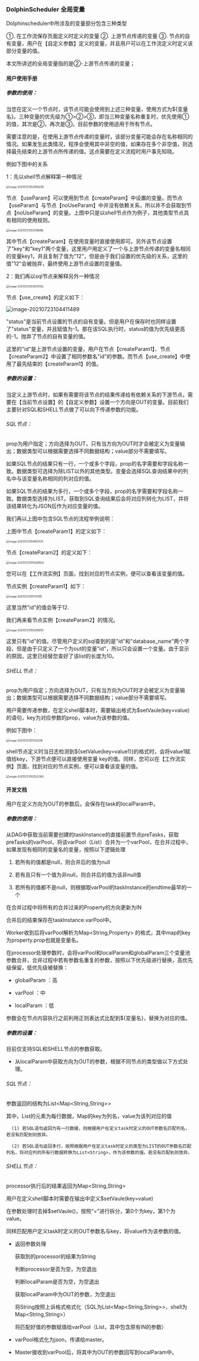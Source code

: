 ### DolphinScheduler 全局变量

Dolphinscheduler中所涉及的变量部分包含三种类型

①. 在工作流保存页面定义时定义的变量
②. 上游节点传递的变量
③. 节点的自有变量，用户在【自定义参数】定义的变量，并且用户可以在工作流定义时定义该部分变量的值。

本文所讲述的全局变量指的是②-上游节点传递的变量；

#### 用户使用手册

##### 参数的使用：

当您在定义一个节点时，该节点可能会使用到上述三种变量，使用方式为${变量名}。三种变量的优先级为①>②>③，即当三种变量名称重复时，优先使用①的值，其次是②，再次是③。目前参数的使用适用于所有节点。

需要注意的是，在使用上游节点传递的变量时，该部分变量可能会存在名称相同的情况。如果发生此类情况，程序会使用其中非空的值，如果存在多个非空值，则选择最先结束的上游节点所传递的值。这点需要在定义流程时用户事先知晓。

例如下图中的关系

1：先以shell节点解释第一种情况

<img src="C:\Users\86186\AppData\Roaming\Typora\typora-user-images\image-20210723102938239.png" alt="image-20210723102938239" style="zoom:50%;" />

节点 【useParam】可以使用到节点【createParam】中设置的变量。而节点 【useParam】与节点【noUseParam】中并没有依赖关系，所以并不会获取到节点【noUseParam】的变量。上图中只是以shell节点作为例子，其他类型节点具有相同的使用规则。

<img src="C:\Users\86186\AppData\Roaming\Typora\typora-user-images\image-20210723103316896.png" alt="image-20210723103316896" style="zoom:50%;" />

其中节点【createParam】在使用变量时直接使用即可。另外该节点设置了"key"和"key1"两个变量，这里用户用定义了一个与上游节点传递的变量名相同的变量key1，并且复制了值为"12"，但是由于我们设置的优先级的关系，这里的值"12"会被抛弃，最终使用上游节点设置的变量值。

2：我们再以sql节点来解释另外一种情况

<img src="C:\Users\86186\AppData\Roaming\Typora\typora-user-images\image-20210723103937052.png" alt="image-20210723103937052" style="zoom:50%;" />

节点【use_create】的定义如下：

![image-20210723104411489](C:\Users\86186\AppData\Roaming\Typora\typora-user-images\image-20210723104411489.png)

"status"是当前节点设置的节点的自有变量。但是用户在保存时也同样设置了"status"变量，并且赋值为-1。那在该SQL执行时，status的值为优先级更高的-1。抛弃了节点的自有变量的值。

这里的"id"是上游节点设置的变量，用户在节点【createParam1】、节点【createParam2】中设置了相同参数名"id"的参数。而节点【use_create】中使用了最先结束的【createParam1】的值。

##### 参数的设置：

当定义上游节点时，如果有需要将该节点的结果传递给有依赖关系的下游节点，需要在【当前节点设置】的【自定义参数】设置一个方向是OUT的变量。目前我们主要针对SQL和SHELL节点做了可以向下传递参数的功能。

###### SQL节点：

prop为用户指定；方向选择为OUT，只有当方向为OUT时才会被定义为变量输出；数据类型可以根据需要选择不同数据结构；value部分不需要填写。

如果SQL节点的结果只有一行，一个或多个字段，prop的名字需要和字段名称一致。数据类型可选择为除LIST以外的其他类型。变量会选择SQL查询结果中的列名中与该变量名称相同的列对应的值。

如果SQL节点的结果为多行，一个或多个字段，prop的名字需要和字段名称一致。数据类型选择为LIST。获取到SQL查询结果后会将对应列转化为LIST<VARCHAR>，并将该结果转化为JSON后作为对应变量的值。



我们再以上图中包含SQL节点的流程举例说明：

上图中节点【createParam1】的定义如下：

<img src="C:\Users\86186\AppData\Roaming\Typora\typora-user-images\image-20210723104957031.png" alt="image-20210723104957031" style="zoom:50%;" />

节点【createParam2】的定义如下：

<img src="C:\Users\86186\AppData\Roaming\Typora\typora-user-images\image-20210723105026924.png" alt="image-20210723105026924" style="zoom:50%;" />

您可以在【工作流实例】页面，找到对应的节点实例，便可以查看该变量的值。

节点实例【createParam1】如下：

<img src="C:\Users\86186\AppData\Roaming\Typora\typora-user-images\image-20210723105131381.png" alt="image-20210723105131381" style="zoom:50%;" />

这里当然"id"的值会等于12.

我们再来看节点实例【createParam2】的情况。

<img src="C:\Users\86186\AppData\Roaming\Typora\typora-user-images\image-20210723105255850.png" alt="image-20210723105255850" style="zoom:50%;" />

这里只有"id"的值。尽管用户定义的sql查到的是"id"和"database_name"两个字段，但是由于只定义了一个为out的变量"id"，所以只会设置一个变量。由于显示的原因，这里已经替您查好了该list的长度为10。

###### SHELL节点：

prop为用户指定；方向选择为OUT，只有当方向为OUT时才会被定义为变量输出；数据类型可以根据需要选择不同数据结构；value部分不需要填写。

用户需要传递参数，在定义shell脚本时，需要输出格式为$setVaule(key=value)的语句，key为对应参数的prop，value为该参数的值。

例如下图中：

<img src="C:\Users\86186\AppData\Roaming\Typora\typora-user-images\image-20210723101242216.png" alt="image-20210723101242216" style="zoom:50%;" />

shell节点定义时当日志检测到${setValue(key=value1)}的格式时，会将value1赋值给key，下游节点便可以直接使用变量 key的值。同样，您可以在【工作流实例】页面，找到对应的节点实例，便可以查看该变量的值。

<img src="C:\Users\86186\AppData\Roaming\Typora\typora-user-images\image-20210723102522383.png" alt="image-20210723102522383" style="zoom:50%;" />



#### 开发文档

用户在定义方向为OUT的参数后，会保存在task的localParam中。

##### 参数的使用：

从DAG中获取当前需要创建的taskInstance的直接前置节点preTasks，获取preTasks的varPool，将该varPool（List<Property>）合并为一个varPool，在合并过程中，如果发现有相同的变量名的变量，按照以下逻辑处理

1. 若所有的值都是null，则合并后的值为null

2. 若有且只有一个值为非null，则合并后的值为该非null值

3. 若所有的值都不是null，则根据取varPool的taskInstance的endtime最早的一个


在合并过程中将所有的合并过来的Property的方向更新为IN

合并后的结果保存在taskInstance.varPool中。

Worker收到后将varPool解析为Map<String,Property> 的格式，其中map的key为property.prop也就是变量名。

在processor处理参数时，会将varPool和localParam和globalParam三个变量池参数合并，合并过程中若有参数名重复的参数，按照以下优先级进行替换，高优先级保留，低优先级被替换：

- globalParam ：高
- varPool ：中

- localParam ：低

参数会在节点内容执行之前利用正则表达式比配到${变量名}，替换为对应的值。

##### 参数的设置：

目前仅支持SQL和SHELL节点的参数获取。

- 从localParam中获取方向为OUT的参数，根据不同节点的类型做以下方式处理。

###### SQL节点：

参数返回的结构为List<Map<String,String>>

其中，List的元素为每行数据，Map的key为列名，value为该列对应的值

 	  (1) 若SQL语句返回为有一行数据，则根据用户在定义task时定义的OUT参数名匹配列名，若没有匹配到则放弃。
 	
 	  (2) 若SQL语句返回多行，按照根据用户在定义task时定义的类型为LIST的OUT参数名匹配列名，将对应列的所有行数据转换为List<String>，作为该参数的值。若没有匹配到则放弃。

###### SHELL节点：

processor执行后的结果返回为Map<String,String>

用户在定义shell脚本时需要在输出中定义$setVaule(key=value)

在参数处理时去掉$setVaule()，按照“=”进行拆分，第0个为key，第1个为value。

同样匹配用户定义task时定义的OUT参数名与key，将value作为该参数的值。

- 返回参数处理

  获取到的processor的结果为String

  判断processor是否为空，为空退出

  判断localParam是否为空，为空退出

  获取localParam中为OUT的参数，为空退出

  将String按照上诉格式格式化（SQL为List<Map<String,String>>，shell为Map<String,String>）

  将匹配好值的参数赋值给varPool（List<Property>，其中包含原有IN的参数）

- varPool格式化为json，传递给master。

- Master接收到varPool后，将其中为OUT的参数回写到localParam中。
